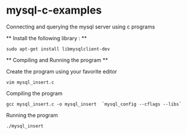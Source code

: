 # mysql-c-examples
Connecting and querying the mysql server using c programs

** Install the following library : **

``sudo apt-get install libmysqlclient-dev``

** Compiling and Running the program **

Create the program using your favorite editor 

``vim mysql_insert.c ``

Compiling the program 

``gcc mysql_insert.c -o mysql_insert  `mysql_config --cflags --libs` ``

Running the program

``./mysql_insert``

